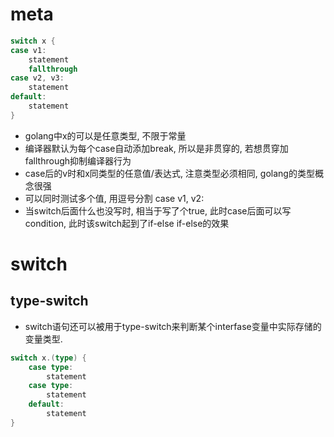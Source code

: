 # meta
```go
switch x {
case v1:
    statement
    fallthrough
case v2, v3:
    statement
default:
    statement
}
```
- golang中x的可以是任意类型, 不限于常量
- 编译器默认为每个case自动添加break, 所以是非贯穿的, 若想贯穿加fallthrough抑制编译器行为
- case后的v时和x同类型的任意值/表达式, 注意类型必须相同, golang的类型概念很强
- 可以同时测试多个值, 用逗号分割 case v1, v2:
- 当switch后面什么也没写时, 相当于写了个true, 此时case后面可以写condition, 此时该switch起到了if-else if-else的效果

# switch

## type-switch
- switch语句还可以被用于type-switch来判断某个interfase变量中实际存储的变量类型.
```go
switch x.(type) {
    case type:
        statement
    case type:
        statement
    default:
        statement
}
```